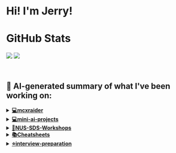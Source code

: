 

# Hi! I'm Jerry!

# GitHub Stats
<p>
  <img align="center" src="https://github-readme-stats.vercel.app/api?username=mcxraider&count_private=true&show_icons=true&theme=github_dark&bg_color=00000099&rank_icon=percentile" />
  <img align="center" src="https://github-readme-stats.vercel.app/api/top-langs/?username=mcxraider&theme=github_dark&bg_color=00000099&exclude_repo=mcxraider.github.io&langs_count=8&size_weight=0.3&count_weight=0.7&hide=css,html&layout=compact" />
</p>
<br>

## 🔨 AI-generated summary of what I've been working on:

  <details>
  <summary><strong><a href="https://github.com/mcxraider/mcxraider">💻mcxraider</a></strong></summary>
  <br/>
  > This repository contains cron-scheduled scripts that generate READMEs for my Github profile using GPT technology. <br/>
  ------------------------------------------------------------------------------------------------------------------------------ <br/>
  > The repository mcxraider contains auto-updated README.md files scheduled via cron for the Github profile.
  </details>
  
  <details>
  <summary><strong><a href="https://github.com/mcxraider/mini-ai-projects">💻mini-ai-projects</a></strong></summary>
  <br/>
  > This repository contains a range of small AI projects for experimentation and learning purposes. <br/>
  ------------------------------------------------------------------------------------------------------------------------------ <br/>
  > The repository for mini AI projects was updated, deleting a specific directory and updating the .gitignore file.
  </details>
  
  <details>
  <summary><strong><a href="https://github.com/mcxraider/NUS-SDS-Workshops">🔧NUS-SDS-Workshops</a></strong></summary>
  <br/>
  > This repository contains the main codebase for NUS SDS Workshops' Committee, encompassing various projects and resources essential for committee-related tasks and activities. <br/>
  ------------------------------------------------------------------------------------------------------------------------------ <br/>
  > Commits removed sensitive information, added a README update, and addressed formatting issues.
  </details>
  
  <details>
  <summary><strong><a href="https://github.com/mcxraider/Cheatsheets">📚Cheatsheets</a></strong></summary>
  <br/>
  > This repository contains a detailed guide and resources for building, styling, and optimizing websites using the latest web development technologies and best practices. <br/>
  ------------------------------------------------------------------------------------------------------------------------------ <br/>
  > The "Cheatsheets" repository saw updates with commits involving file renaming and adding content related to "2324 S2 finals."
  </details>
  
  <details>
  <summary><strong><a href="https://github.com/mcxraider/interview-preparation">⭐interview-preparation</a></strong></summary>
  <br/>
  > This repository contains a collection of questions and answers specifically curated to aid in the preparation for data science and data analyst interviews. <br/>
  ------------------------------------------------------------------------------------------------------------------------------ <br/>
  > A new markdown file, Data_analyst.md, has been created in the repository for data science/data analyst interview preparation.
  </details>
  
<br>

